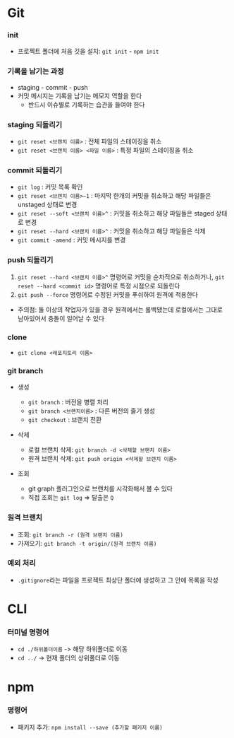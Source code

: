 # Git
### init
- 프로젝트 폴더에 처음 깃을 설치: `git init` - `npm init`

### 기록을 남기는 과정
- staging - commit - push
- 커밋 메시지는 기록을 남기는 메모지 역할을 한다
  - 반드시 이슈별로 기록하는 습관을 들여야 한다

### staging 되돌리기
- `git reset <브랜치 이름>` : 전체 파일의 스테이징을 취소
- `git reset <브랜치 이름> <파일 이름>` : 특정 파일의 스테이징을 취소

### commit 되돌리기
- `git log` : 커밋 목록 확인
- `git reset <브랜치 이름>~1` : 마지막 한개의 커밋을 취소하고 해당 파일들은 unstaged 상태로 변경
- `git reset --soft <브랜치 이름>^` : 커밋을 취소하고 해당 파일들은 staged 상태로 변경
- `git reset --hard <브랜치 이름>^` : 커밋을 취소하고 해당 파일들은 삭제
- `git commit -amend` : 커밋 메시지를 변경

### push 되돌리기
1. `git reset --hard <브랜치 이름>^` 명령어로 커밋을 순차적으로 취소하거나, `git reset --hard <commit id>` 명령어로 특정 시점으로 되돌린다
2. `git push --force` 명령어로 수정된 커밋을 푸쉬하여 원격에 적용한다
- 주의점: 둘 이상의 작업자가 있을 경우 원격에서는 롤백됐는데 로컬에서는 그대로 남아있어서 충돌이 일어날 수 있다

### clone
- `git clone <레포지토리 이름>`

### git branch
- 생성
  - `git branch` : 버전을 병렬 처리
  - `git branch <브랜치이름>` : 다른 버전의 줄기 생성
  - `git checkout` : 브랜치 전환

- 삭제
  - 로컬 브랜치 삭제: `git branch -d <삭제할 브랜치 이름>`
  - 원격 브랜치 삭제: `git push origin <삭제할 브랜치 이름>`

- 조회
  - git graph 플러그인으로 브랜치를 시각화해서 볼 수 있다
  - 직접 조회는 `git log` => 탈출은 `Q`

### 원격 브랜치
- 조회: `git branch -r (원격 브랜치 이름)`
- 가져오기: `git branch -t origin/(원격 브랜치 이름)`

### 예외 처리
- `.gitignore`라는 파일을 프로젝트 최상단 폴더에 생성하고 그 안에 목록을 작성



# CLI
### 터미널 명령어
- `cd ./하위폴더이름` -> 해당 하위폴더로 이동
- `cd ../` -> 현재 폴더의 상위폴더로 이동

# npm
### 명령어
- 패키지 추가: `npm install --save (추가할 패키지 이름)`



